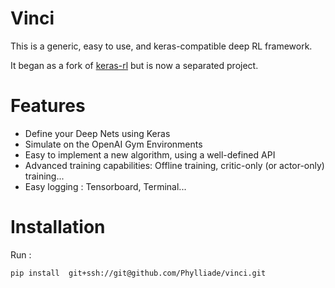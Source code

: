 # Vinci
This is a generic, easy to use, and keras-compatible deep RL framework.

It began as a fork of [keras-rl](https://github.com/matthiasplappert/keras-rl) but is now a separated project.

# Features

* Define your Deep Nets using Keras
* Simulate on the OpenAI Gym Environments
* Easy to implement a new algorithm, using a well-defined API
* Advanced training capabilities: Offline training, critic-only (or actor-only) training...
* Easy logging : Tensorboard, Terminal...

# Installation
Run :
```
pip install  git+ssh://git@github.com/Phylliade/vinci.git
```
